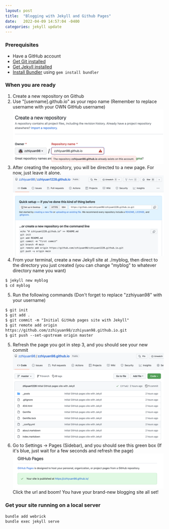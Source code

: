 ```yaml
---
layout: post
title:  "Blogging with Jekyll and Github Pages"
date:   2022-04-09 14:57:04 -0400
categories: jekyll update
---
```

### Prerequisites
- Have a GitHub account
- [Get Git installed]
- [Get Jekyll installed]
- [Install Bundler] using `gem install bundler`

### When you are ready
1. Create a new repository on Github
2. Use "\[username\].github.io" as your repo name (Remember to replace username with your OWN GitHub username)
![name-repo](/assets/set-name.png)
3. After creating the repository, you will be directed to a new page. For now, just leave it alone.
![new-page](/assets/new-page.png)
4. From your terminal, create a new Jekyll site at ./myblog, then direct to the directory you just created (you can change "myblog" to whatever directory name you want)
```shell
$ jekyll new myblog
$ cd myblog
```
5. Run the following commands (Don't forget to replace "zzhiyuan98" with your username)
```shell
$ git init
$ git add .
$ git commit -m "Initial GitHub pages site with Jekyll"
$ git remote add origin https://github.com/zzhiyuan98/zzhiyuan98.github.io.git
$ git push --set-upstream origin master
```
5. Refresh the page you got in step 3, and you should see your new commit
![refresh-results](/assets/refresh.png)
6. Go to Settings -> Pages (Sidebar), and you should see this green box (If it's blue, just wait for a few seconds and refresh the page)
![Alt Text](/assets/settings-pages.png)
Click the url and boom! You have your brand-new blogging site all set!

### Get your site running on a local server
```shell
bundle add webrick
bundle exec jekyll serve
```

[Get Git installed]: https://github.com/git-guides/install-git
[Get Jekyll installed]: https://jekyllrb.com/docs/installation/
[Install Bundler]: https://jekyllrb.com/docs/ruby-101/#gems
